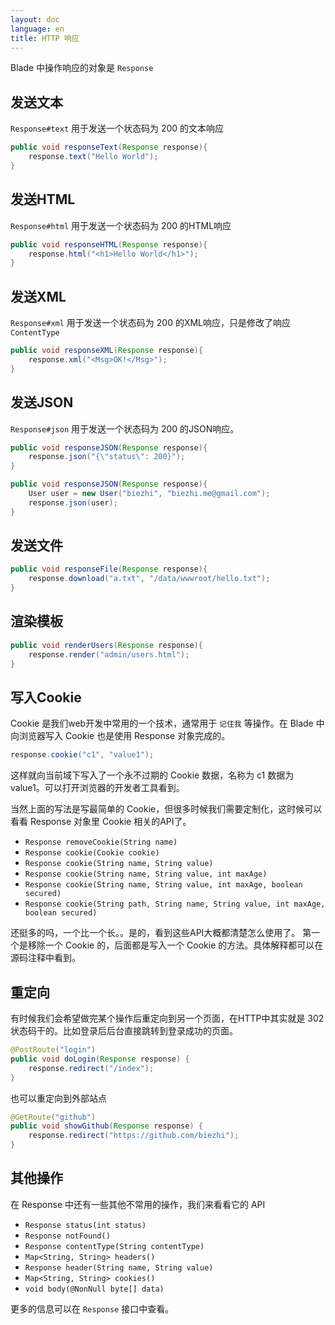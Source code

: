 ```yaml
---
layout: doc
language: en
title: HTTP 响应
---
```


Blade 中操作响应的对象是 `Response`

## 发送文本

`Response#text` 用于发送一个状态码为 200 的文本响应

```java
public void responseText(Response response){
    response.text("Hello World");
}
```

## 发送HTML

`Response#html` 用于发送一个状态码为 200 的HTML响应

```java
public void responseHTML(Response response){
    response.html("<h1>Hello World</h1>");
}
```

## 发送XML

`Response#xml` 用于发送一个状态码为 200 的XML响应，只是修改了响应 `ContentType`

```java
public void responseXML(Response response){
    response.xml("<Msg>OK!</Msg>");
}
```

## 发送JSON

`Response#json` 用于发送一个状态码为 200 的JSON响应。

```java
public void responseJSON(Response response){
    response.json("{\"status\": 200}");
}

public void responseJSON(Response response){
    User user = new User("biezhi", "biezhi.me@gmail.com");
    response.json(user);
}
```

## 发送文件

```java
public void responseFile(Response response){
    response.download("a.txt", "/data/wwwroot/hello.txt");
}
```

## 渲染模板

```java
public void renderUsers(Response response){
    response.render("admin/users.html");
}
```

## 写入Cookie

Cookie 是我们web开发中常用的一个技术，通常用于 `记住我` 等操作。在 Blade 中向浏览器写入 Cookie 也是使用 Response 对象完成的。

```java
response.cookie("c1", "value1");
```

这样就向当前域下写入了一个永不过期的 Cookie 数据，名称为 c1 数据为 value1。可以打开浏览器的开发者工具看到。

当然上面的写法是写最简单的 Cookie，但很多时候我们需要定制化，这时候可以看看 Response 对象里 Cookie 相关的API了。

- `Response removeCookie(String name)`
- `Response cookie(Cookie cookie)`
- `Response cookie(String name, String value)`
- `Response cookie(String name, String value, int maxAge)`
- `Response cookie(String name, String value, int maxAge, boolean secured)`
- `Response cookie(String path, String name, String value, int maxAge, boolean secured)`

还挺多的吗，一个比一个长。。是的，看到这些API大概都清楚怎么使用了。
第一个是移除一个 Cookie 的，后面都是写入一个 Cookie 的方法。具体解释都可以在源码注释中看到。

## 重定向

有时候我们会希望做完某个操作后重定向到另一个页面，在HTTP中其实就是 302 状态码干的。比如登录后后台直接跳转到登录成功的页面。

```java
@PostRoute("login")
public void doLogin(Response response) {
    response.redirect("/index");
}
```

也可以重定向到外部站点

```java
@GetRoute("github")
public void showGithub(Response response) {
    response.redirect("https://github.com/biezhi");
}
```

## 其他操作

在 Response 中还有一些其他不常用的操作，我们来看看它的 API

- `Response status(int status)`
- `Response notFound()`
- `Response contentType(String contentType)`
- `Map<String, String> headers()`
- `Response header(String name, String value)`
- `Map<String, String> cookies()`
- `void body(@NonNull byte[] data)`

更多的信息可以在 `Response` 接口中查看。
